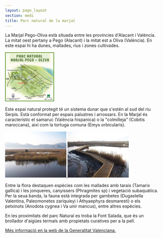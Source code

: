 ```yaml
---
layout: page_layout
section: medi
title: Parc natural de la marjal
---
```

La Marjal Pego-Oliva està situada entre les províncies d'Alacant i València. La mitat oest pertany a Pego (Alacant) i la mitat est a Oliva (València). En este espai hi ha dunes, mallades, rius i zones cultivades.

<div class="center">
<a href="/images/medi/planol_marjal_big.jpg" target="_blank">
    <img src="/images/medi/planol_marjal_small.jpg" alt="Planol de la marjal" />
</a>
</div>

Este espai natural protegit té un sistema dunar que s'estén al sud del riu Serpis. Està conformat per espais palustres i arrossars. En la Marjal és característic el samaruc (València hispanica) o la "colmilleja" (Cobitis maroccana), així com la tortuga comuna (Emys orbicularis).

<div class="center">
    <a href="/images/medi/marjal_foto1_big.jpg" target="_blank">
        <img src="/images/medi/marjal_foto1_small.jpg" alt="Panoràmica de la marjal no. 1" />
    </a>
    <a href="/images/medi/marjal_foto2_big.jpg" target="_blank">
        <img src="/images/medi/marjal_foto2_small.jpg" alt="Panoràmica de la marjal no. 2" />
    </a>
</div>

Entre la flora destaquen espècies com les mallades amb tarais (Tamarix gallica) i les jonqueres, canyissers (Phragmites sp) i vegetació subaquàtica. Per la seua banda, la fauna està integrada per gambetes (Dugastella Valentina, Paleomonetes zariquieyi i Athyaephyra desmaresti) o els petxinots (Anodota cygnea i Va unir mancus), entre altres espècies.

En les proximitats del parc Natural es troba la Font Salada, que és un brollador d'aigües termals amb propietats curatives per a la pell.

[Més informació en la web de la Generalitat Valenciana.](http://www.cma.gva.es/acce/accesibilidad.aspx?nivel=2&nodo=2988&idioma=V)